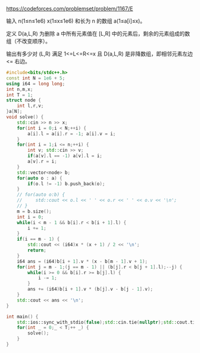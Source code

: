 https://codeforces.com/problemset/problem/1167/E

输入 n(1≤n≤1e6) x(1≤x≤1e6) 和长为 n 的数组 a(1≤a[i]≤x)。

定义 D(a,L,R) 为删除 a 中所有元素值在 [L,R] 中的元素后，剩余的元素组成的数组（不改变顺序）。

输出有多少对 (L,R) 满足 1<=L<=R<=x 且 D(a,L,R) 是非降数组，即相邻元素左边 <= 右边。



```c++
#include<bits/stdc++.h>
const int N = 1e6 + 5;
using i64 = long long;
int n,m,x;
int T = 1;
struct node {
    int l,r,v;
}a[N];
void solve() {
    std::cin >> n >> x;
    for(int i = 0;i < N;++i) {
        a[i].l = a[i].r = -1; a[i].v = i;
    }
    for(int i = 1;i <= n;++i) {
        int v; std::cin >> v;
        if(a[v].l == -1) a[v].l = i;
        a[v].r = i;
    }
    std::vector<node> b;
    for(auto o : a) {
        if(o.l != -1) b.push_back(o);
    }
    // for(auto o:b) {
    //     std::cout << o.l << ' ' << o.r << ' ' << o.v << '\n';
    // }
    m = b.size();
    int i = 0;
    while(i < m - 1 && b[i].r < b[i + 1].l) {
        i += 1;
    }
    if(i == m - 1) {
        std::cout << (i64)x * (x + 1) / 2 << '\n';
        return;
    }
    i64 ans = (i64)b[i + 1].v * (x - b[m - 1].v + 1);
    for(int j = m - 1;(j == m - 1) || (b[j].r < b[j + 1].l);--j) {
        while(i >= 0 && b[i].r >= b[j].l) {
            i -= 1;
        }
        ans += (i64)b[i + 1].v * (b[j].v - b[j - 1].v);
    }
    std::cout << ans << '\n';
}

int main() {
    std::ios::sync_with_stdio(false);std::cin.tie(nullptr);std::cout.tie(nullptr);
    for(int _ = 0;_ < T;++ _) {
        solve();
    }
}
```

